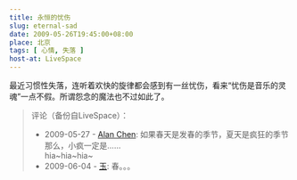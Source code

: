 ```yaml
---
title: 永恒的忧伤
slug: eternal-sad
date: 2009-05-26T19:45:00+08:00
place: 北京
tags: [ 心情, 失落 ]
host-at: LiveSpace
---
```

最近习惯性失落，连听着欢快的旋律都会感到有一丝忧伤，看来“忧伤是音乐的灵魂”一点不假。所谓怨念的魔法也不过如此了。

> 评论（备份自LiveSpace）：
> 
> * 2009-05-27 - [Alan Chen](http://cid-bc50ca5b7024dc31.profile.live.com/): 如果春天是发春的季节，夏天是疯狂的季节<br>那么，小疯一定是……<br>hia~hia~hia~
> * 2009-06-04 - [玉](http://cid-f5044b5858cf12f9.profile.live.com/): 春。。。
